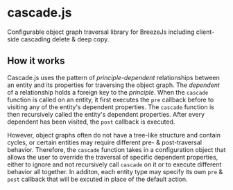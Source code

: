 # cascade.js
Configurable object graph traversal library for BreezeJs including client-side cascading delete &amp; deep copy.

## How it works

Cascade.js uses the pattern of *principle-dependent* relationships between an entity and its properties for traversing the object graph. The *dependent* of a relationship holds a foreign key to the *principle*. When the ``cascade`` function is called on an entity, it first executes the ``pre`` callback before to visiting any of the entity's dependent properties. The ``cascade`` function is then recursively called the entity's dependent properties. After every dependent has been visited, the ``post`` callback is executed. 

However, object graphs often do not have a tree-like structure and contain cycles, or certain entities may require different pre- & post-traversal behavior. Therefore, the ``cascade`` function takes in a configuration object that allows the user to override the traversal of specific dependent properties, either to ignore and not recursively call ``cascade`` on it or to execute different behavior all together. In additon, each entity type may specify its own ``pre`` & ``post`` callback that will be excuted in place of the default action.
